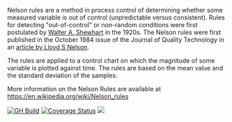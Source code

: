 Nelson rules are a method in process control of determining whether some measured variable is out of control
(unpredictable versus consistent). Rules for detecting "out-of-control" or non-random conditions were first
postulated by [Walter A. Shewhart](https://en.wikipedia.org/wiki/Walter_A._Shewhart) in the 1920s.
The Nelson rules were first published in the October 1984 issue of the Journal of Quality Technology in an
[article by Lloyd S Nelson](https://www.tandfonline.com/doi/abs/10.1080/00224065.1984.11978921).

The rules are applied to a control chart on which the magnitude of some variable is plotted against time.
The rules are based on the mean value and the standard deviation of the samples.

More information on the Nelson Rules are available at https://en.wikipedia.org/wiki/Nelson_rules

[![GH Build](https://github.com/bluesmoon/NelsonRules.jl/workflows/CI/badge.svg)](https://github.com/bluesmoon/NelsonRules.jl/actions/workflows/CI.yml?query=branch%3Amain)
[![Coverage Status](https://coveralls.io/repos/github/bluesmoon/NelsonRules.jl/badge.svg?branch=main)](https://coveralls.io/github/bluesmoon/NelsonRules.jl?branch=main)
[![](https://img.shields.io/badge/docs-dev-blue.svg)](https://bluesmoon.github.io/NelsonRules.jl/)
